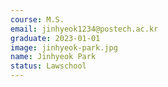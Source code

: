 ```yaml
---
course: M.S.
email: jinhyeok1234@postech.ac.kr
graduate: 2023-01-01
image: jinhyeok-park.jpg
name: Jinhyeok Park
status: Lawschool
---
```

